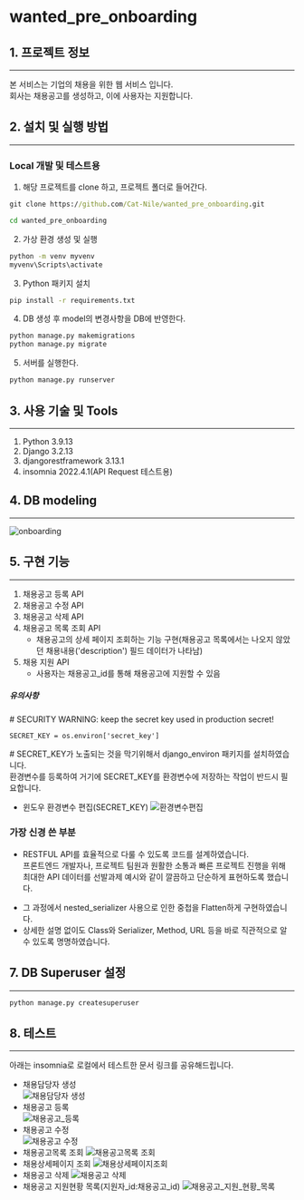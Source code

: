 # wanted_pre_onboarding

## 1. 프로젝트 정보
---
본 서비스는 기업의 채용을 위한 웹 서비스 입니다.  
회사는 채용공고를 생성하고, 이에 사용자는 지원합니다.


## 2. 설치 및 실행 방법
---
### Local 개발 및 테스트용
1. 해당 프로젝트를 clone 하고, 프로젝트 폴더로 들어간다.
```cmd
git clone https://github.com/Cat-Nile/wanted_pre_onboarding.git
```
```cmd
cd wanted_pre_onboarding
```

2. 가상 환경 생성 및 실행
```cmd
python -m venv myvenv
myvenv\Scripts\activate
```
3. Python 패키지 설치
```cmd
pip install -r requirements.txt
```
4. DB 생성 후 model의 변경사항을 DB에 반영한다.
```cmd
python manage.py makemigrations
python manage.py migrate
```
5. 서버를 실행한다.
```cmd
python manage.py runserver
```    


## 3. 사용 기술 및 Tools
---
1. Python 3.9.13
2. Django 3.2.13
3. djangorestframework 3.13.1
4. insomnia 2022.4.1(API Request 테스트용)


## 4. DB modeling
---
![onboarding](https://user-images.githubusercontent.com/107024591/174970823-8c18ac84-d7fb-4caa-a475-6e3ca4f491bb.jpg)


## 5. 구현 기능
---
1. 채용공고 등록 API
2. 채용공고 수정 API
3. 채용공고 삭제 API
4. 채용공고 목록 조회 API
	- 채용공고의 상세 페이지 조회하는 기능 구현(채용공고 목록에서는 나오지 않았던 채용내용('description') 필드 데이터가 나타남)
5. 채용 지원 API
	- 사용자는 채용공고_id를 통해 채용공고에 지원할 수 있음

##### 유의사항
\# SECURITY WARNING: keep the secret key used in production secret!
```
SECRET_KEY = os.environ['secret_key']
```
\# SECRET_KEY가 노출되는 것을 막기위해서 django_environ 패키지를 설치하였습니다.  
환경변수를 등록하여 거기에 SECRET_KEY를 환경변수에 저장하는 작업이 반드시 필요합니다.   
+ 윈도우 환경변수 편집(SECRET_KEY)
![환경변수편집](https://user-images.githubusercontent.com/107024591/174999669-80a7d6ce-8d68-4209-ab30-4ee42ff7073e.jpg)     

                         
### 가장 신경 쓴 부분
+ RESTFUL API를 효율적으로 다룰 수 있도록 코드를 설계하였습니다.   
프론트엔드 개발자나, 프로젝트 팀원과 원활한 소통과 빠른 프로젝트 진행을 위해 최대한 API 데이터를 선발과제 예시와 같이 깔끔하고 단순하게 표현하도록 했습니다.  
 - 그 과정에서 nested_serializer 사용으로 인한 중첩을 Flatten하게 구현하였습니다.
 - 상세한 설명 없이도 Class와 Serializer, Method, URL 등을 바로 직관적으로 알 수 있도록 명명하였습니다.

## 7. DB Superuser 설정
---
```cmd
python manage.py createsuperuser
```


## 8. 테스트
---
아래는 insomnia로 로컬에서 테스트한 문서 링크를 공유해드립니다.
* 채용담당자 생성  
![채용담당자 생성](https://user-images.githubusercontent.com/107024591/174989926-22763a93-3033-43f7-8df9-6e9671806df5.jpg)
* 채용공고 등록  
![채용공고_등록](https://user-images.githubusercontent.com/107024591/174989980-5ae1f672-8328-43de-a4c7-896bc99c8fe4.png)
* 채용공고 수정  
![채용공고 수정](https://user-images.githubusercontent.com/107024591/174989970-b6f6c7f4-5965-4fec-b7ef-c170fd126b3f.jpg)
* 채용공고목록 조회
![채용공고목록 조회](https://user-images.githubusercontent.com/107024591/174990017-9d24b593-08a8-41f1-a00f-b878d206b3bf.jpg)
* 채용상세페이지 조회
![채용상세페이지조회](https://user-images.githubusercontent.com/107024591/174989956-370e8825-e758-4d03-ad98-6601582d62ae.jpg)
* 채용공고 삭제
![채용공고 삭제](https://user-images.githubusercontent.com/107024591/174989914-467be210-0a61-4fc3-b380-45c01f0b205a.jpg)
* 채용공고 지원현황 목록(지원자_id:채용공고_id)
![채용공고_지원_현황_목록](https://user-images.githubusercontent.com/107024591/174989995-c2c0b269-8b16-4c89-8273-64259966c583.jpg)
                                 
